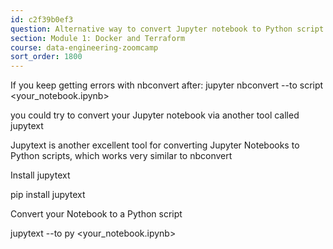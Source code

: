 ```yaml
---
id: c2f39b0ef3
question: Alternative way to convert Jupyter notebook to Python script  (via jupytext)
section: Module 1: Docker and Terraform
course: data-engineering-zoomcamp
sort_order: 1800
---
```


If you keep getting errors with nbconvert after: jupyter nbconvert --to script <your_notebook.ipynb>

you could try to convert your Jupyter notebook via another tool called jupytext

Jupytext is another excellent tool for converting Jupyter Notebooks to Python scripts, which works very similar to nbconvert

Install jupytext

pip install jupytext

Convert your Notebook to a Python script

jupytext --to py <your_notebook.ipynb>


